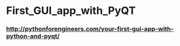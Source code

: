 # First_GUI_app_with_PyQT

### http://pythonforengineers.com/your-first-gui-app-with-python-and-pyqt/
